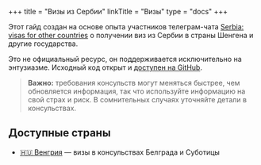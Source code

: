 +++
title = "Визы из Сербии"
linkTitle = "Визы"
type = "docs"
+++

Этот гайд создан на основе опыта участников телеграм-чата [Serbia: visas for other countries](https://t.me/+fIZUn78R5SUzYjhi) о получении виз из Сербии в страны Шенгена и другие государства.

Это не официальный ресурс, он поддерживается исключительно на энтузиазме. Исходный код открыт и [доступен на GitHub](https://github.com/tgdigest/serbia-visas-for-other-countries).

> **Важно:** требования консульств могут меняться быстрее, чем обновляется информация, так что используйте информацию на свой страх и риск. В сомнительных случаях уточняйте детали в консульствах.

## Доступные страны

- [🇭🇺  Венгрия](/hungary/) — визы в консульствах Белграда и Суботицы
